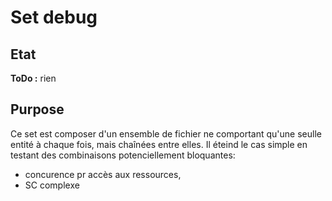 # Set debug

## Etat

**ToDo :** rien

## Purpose
Ce set est composer d'un ensemble de fichier ne comportant qu'une seulle entité à chaque fois, mais chaînées entre elles. Il éteind le cas simple en testant des combinaisons potenciellement bloquantes:
- concurence pr accès aux ressources, 
- SC complexe